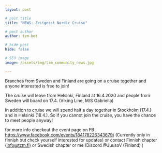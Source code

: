 ```yaml
---
layout: post

# post title
title: "NEWS: Zeitgeist Nordic Cruise"

# post author
author: tzm-bot

# hide post
hide: false

# SEO image
image: /assets/img/tzm_community_news.jpg

---
```




  
Branches from Sweden and Finland are going on a cruise together and anyone interested is free to join!   
  
The cruise will leave from Helsinki, Finland at 16.4.2020 and people from Sweden will board on 17.4. (Viking Line, M/S Gabriella)  
  
In addition to cruise we will spend half a day together in Stockholm (17.4.) and in Helsinki (18.4.). So if you cannot join the cruise, you have the chance to meet people anyway!  
  
for more info checkout the event page on FB https://www.facebook.com/events/184178226343679/ (Currently only in finnish but check yourself interested for updates) or contact Finnish chapter (info@tzm.fi) or Swedish chapter or me (Discord @JuusoV (Finland) )  


